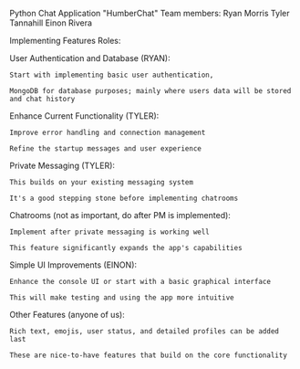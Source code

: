 Python Chat Application "HumberChat"
Team members:
Ryan Morris
Tyler Tannahill
Einon Rivera


Implementing Features Roles: 

User Authentication and Database (RYAN): 

    Start with implementing basic user authentication,

    MongoDB for database purposes; mainly where users data will be stored and chat history 

Enhance Current Functionality (TYLER): 

    Improve error handling and connection management 

    Refine the startup messages and user experience 

Private Messaging (TYLER): 

    This builds on your existing messaging system 

    It's a good stepping stone before implementing chatrooms 

Chatrooms (not as important, do after PM is implemented): 

    Implement after private messaging is working well 

    This feature significantly expands the app's capabilities 

Simple UI Improvements (EINON): 

    Enhance the console UI or start with a basic graphical interface 

    This will make testing and using the app more intuitive 

Other Features (anyone of us): 

    Rich text, emojis, user status, and detailed profiles can be added last 

    These are nice-to-have features that build on the core functionality 

 

 
